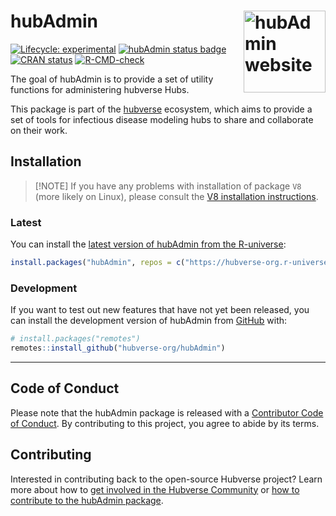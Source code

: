 
<!-- README.md is generated from README.Rmd. Please edit that file -->

# hubAdmin <a href="https://hubverse-org.github.io/hubAdmin/"><img src="man/figures/logo.png" align="right" height="131" alt="hubAdmin website" /></a>

<!-- badges: start -->

[![Lifecycle:
experimental](https://img.shields.io/badge/lifecycle-experimental-orange.svg)](https://lifecycle.r-lib.org/articles/stages.html#experimental)
[![hubAdmin status
badge](https://hubverse-org.r-universe.dev/badges/hubAdmin)](https://hubverse-org.r-universe.dev/hubAdmin)
[![CRAN
status](https://www.r-pkg.org/badges/version/hubAdmin)](https://CRAN.R-project.org/package=hubAdmin)
[![R-CMD-check](https://github.com/hubverse-org/hubAdmin/actions/workflows/R-CMD-check.yaml/badge.svg)](https://github.com/hubverse-org/hubAdmin/actions/workflows/R-CMD-check.yaml)
<!-- badges: end -->

The goal of hubAdmin is to provide a set of utility functions for
administering hubverse Hubs.

This package is part of the [hubverse](https://hubverse.io/en/latest/)
ecosystem, which aims to provide a set of tools for infectious disease
modeling hubs to share and collaborate on their work.

## Installation

> [!NOTE] If you have any problems with installation of package `V8`
> (more likely on Linux), please consult the [V8 installation
> instructions](https://github.com/jeroen/V8#installation).

### Latest

You can install the [latest version of hubAdmin from the
R-universe](https://hubverse-org.r-universe.dev/hubAdmin):

``` r
install.packages("hubAdmin", repos = c("https://hubverse-org.r-universe.dev", "https://cloud.r-project.org"))
```

### Development

If you want to test out new features that have not yet been released,
you can install the development version of hubAdmin from
[GitHub](https://github.com/) with:

``` r
# install.packages("remotes")
remotes::install_github("hubverse-org/hubAdmin")
```

------------------------------------------------------------------------

## Code of Conduct

Please note that the hubAdmin package is released with a [Contributor
Code of Conduct](.github/CODE_OF_CONDUCT.md). By contributing to this
project, you agree to abide by its terms.

## Contributing

Interested in contributing back to the open-source Hubverse project?
Learn more about how to [get involved in the Hubverse
Community](https://hubverse.io/en/latest/overview/contribute.html) or
[how to contribute to the hubAdmin package](.github/CONTRIBUTING.md).
